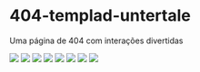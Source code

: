 # 404-templad-untertale
Uma página de 404 com interações divertidas 

<img height="auto" src="https://i.imgur.com/kKpw2sx.png">
<img height="auto" src="https://i.imgur.com/detR5js.png">
<img height="auto" src="https://i.imgur.com/40WMXga.png">
<img height="auto" src="https://i.imgur.com/stEQwEj.png">
<img height="auto" src="https://i.imgur.com/n4EEHxN.png">
<img height="auto" src="https://i.imgur.com/3z4uJCJ.png">
<img height="auto" src="https://i.imgur.com/gW0AmiQ.png">
<img height="auto" src="https://i.imgur.com/jx3tf7Z.png">
